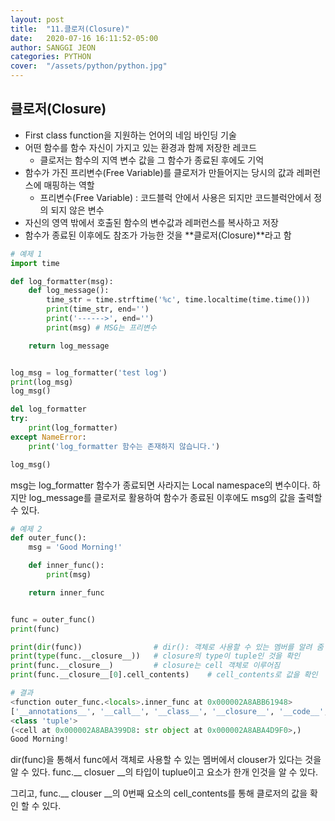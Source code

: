 ```yaml
---
layout: post
title:  "11.클로저(Closure)"
date:   2020-07-16 16:11:52-05:00
author: SANGGI JEON
categories: PYTHON
cover:  "/assets/python/python.jpg"
---
```

## 클로저(Closure)

- First class function을 지원하는 언어의 네임 바인딩 기술
- 어떤 함수를 함수 자신이 가지고 있는 환경과 함께 저장한 레코드
  - 클로저는 함수의 지역 변수 값을 그 함수가 종료된 후에도 기억
- 함수가 가진 프리변수(Free Variable)를 클로저가 만들어지는 당시의 값과 레퍼런스에 매핑하는 역할
  - 프리변수(Free Variable) : 코드블럭 안에서 사용은 되지만 코드블럭안에서 정의 되지 않은 변수
- 자신의 영역 밖에서 호출된 함수의 변수값과 레퍼런스를 복사하고 저장
- 함수가 종료된 이후에도 참조가 가능한 것을 **클로저(Closure)**라고 함

```python
# 예제 1
import time

def log_formatter(msg):
    def log_message():
        time_str = time.strftime('%c', time.localtime(time.time()))
        print(time_str, end='')
        print('------>', end='')
        print(msg) # MSG는 프리변수

    return log_message


log_msg = log_formatter('test log')
print(log_msg)
log_msg()

del log_formatter
try:
    print(log_formatter)
except NameError:
    print('log_formatter 함수는 존재하지 않습니다.')

log_msg()
```

msg는 log_formatter 함수가 종료되면 사라지는 Local namespace의 변수이다. 하지만 log_message를 클로저로 활용하여 함수가 종료된 이후에도 msg의 값을 출력할 수 있다.

```PYTHON
# 예제 2
def outer_func():
    msg = 'Good Morning!'

    def inner_func():
        print(msg)

    return inner_func


func = outer_func()
print(func)

print(dir(func)) 				# dir(): 객체로 사용할 수 있는 멤버를 알려 줌
print(type(func.__closure__)) 	# closure의 type이 tuple인 것을 확인
print(func.__closure__) 		# closure는 cell 객체로 이루어짐
print(func.__closure__[0].cell_contents)	# cell_contents로 값을 확인
```

```python
# 결과
<function outer_func.<locals>.inner_func at 0x000002A8ABB61948>
['__annotations__', '__call__', '__class__', '__closure__', '__code__', '__defaults__', '__delattr__', '__dict__', '__dir__', '__doc__', '__eq__', '__format__', '__ge__', '__get__', '__getattribute__', '__globals__', '__gt__', '__hash__', '__init__', '__init_subclass__', '__kwdefaults__', '__le__', '__lt__', '__module__', '__name__', '__ne__', '__new__', '__qualname__', '__reduce__', '__reduce_ex__', '__repr__', '__setattr__', '__sizeof__', '__str__', '__subclasshook__']
<class 'tuple'>
(<cell at 0x000002A8ABA399D8: str object at 0x000002A8ABA4D9F0>,)
Good Morning!
```

dir(func)을 통해서 func에서 객체로 사용할 수 있는 멤버에서 clouser가 있다는 것을 알 수 있다. func.__ closuer __의 타입이 tuplue이고 요소가 한개 인것을 알 수 있다.

그리고, func.__ clouser __의 0번째 요소의 cell_contents를 통해 클로저의 값을 확인 할 수 있다.
